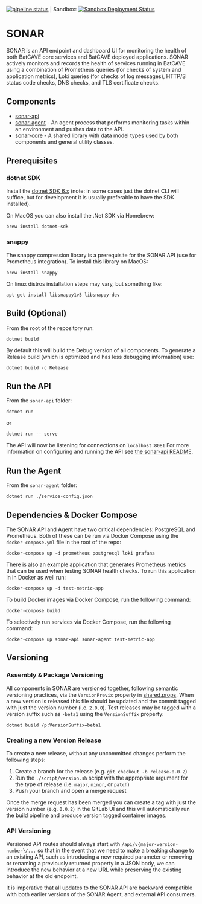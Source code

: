 [![pipeline status](https://code.batcave.internal.cms.gov/ado-repositories/oit/waynetech/sonar/badges/main/pipeline.svg)](https://code.batcave.internal.cms.gov/ado-repositories/oit/waynetech/sonar/-/commits/main) | Sandbox: [![Sandbox Deployment Status](https://argocd.batcave-impl.internal.cms.gov/api/badge?name=sonar&revision=true)](https://argocd.batcave-impl.internal.cms.gov/applications/sonar)

# SONAR

SONAR is an API endpoint and dashboard UI for monitoring the health of both BatCAVE core services and BatCAVE deployed applications. SONAR actively monitors and records the health of services running in BatCAVE using a combination of Prometheus queries (for checks of system and application metrics), Loki queries (for checks of log messages), HTTP/S status code checks, DNS checks, and TLS certificate checks.

## Components

 * [sonar-api](sonar-api/)
 * [sonar-agent](sonar-agent/) - An agent process that performs monitoring tasks within an environment and pushes data to the API.
 * [sonar-core](sonar-core/) - A shared library with data model types used by both components and general utility classes.

## Prerequisites

### dotnet SDK

Install the [dotnet SDK 6.x](https://dotnet.microsoft.com/en-us/download) (note: in some cases just the dotnet CLI will suffice, but for development it is usually preferable to have the SDK installed).

On MacOS you can also install the .Net SDK via Homebrew:

```
brew install dotnet-sdk
```

### snappy

The snappy compression library is a prerequisite for the SONAR API (use for Prometheus integration). To install this library on MacOS:

```
brew install snappy
```

On linux distros installation steps may vary, but something like:

```
apt-get install libsnappy1v5 libsnappy-dev
```

## Build (Optional)

From the root of the repository run:

```
dotnet build
```

By default this will build the Debug version of all components. To generate a Release build (which is optimized and has less debugging information) use:

```
dotnet build -c Release
```

## Run the API

From the `sonar-api` folder:

```
dotnet run
```

or

```
dotnet run -- serve
```

The API will now be listening for connections on `localhost:8081`
For more information on configuring and running the API see [the sonar-api README](sonar-api/README.md).

## Run the Agent

From the `sonar-agent` folder:

```
dotnet run ./service-config.json
```

## Dependencies & Docker Compose

The SONAR API and Agent have two critical dependencies: PostgreSQL and Prometheus. Both of these can be run via Docker Compose using the `docker-compose.yml` file in the root of the repo:

```
docker-compose up -d prometheus postgresql loki grafana
```

There is also an example application that generates Prometheus metrics that can be used when testing SONAR health checks. To run this application in in Docker as well run:

```
docker-compose up -d test-metric-app
```

To build Docker images via Docker Compose, run the following command:

```
docker-compose build
```

To selectively run services via Docker Compose, run the following command:

```
docker-compose up sonar-api sonar-agent test-metric-app
```
## Versioning

### Assembly & Package Versioning

All components in SONAR are versioned together, following semantic versioning practices, via the `VersionPrevix` property in [shared.props](shared.props). When a new version is released this file should be updated and the commit tagged with just the version number (i.e. `2.0.0`). Test releases may be tagged with a version suffix such as `-beta1` using the `VersionSuffix` property:

```
dotnet build /p:VersionSuffix=beta1
```

### Creating a new Version Release

To create a new release, without any uncommitted changes perform the following steps:

1. Create a branch for the release (e.g. `git checkout -b release-0.0.2`)
1. Run the `./script/version.sh` script with the appropriate argument for the type of release (i.e. `major`, `minor`, or `patch`)
1. Push your branch and open a merge request

Once the merge request has been merged you can create a tag with just the version number (e.g. `0.0.2`) in the GitLab UI and this will automatically run the build pipeline and produce version tagged container images.

### API Versioning

Versioned API routes should always start with `/api/v{major-version-number}/...` so that in the event that we need to make a breaking change to an existing API, such as introducing a new required parameter or removing or renaming a previously returned property in a JSON body, we can introduce the new behavior at a new URL while preserving the existing behavior at the old endpoint.

It is imperative that all updates to the SONAR API are backward compatible with both earlier versions of the SONAR Agent, and external API consumers.
